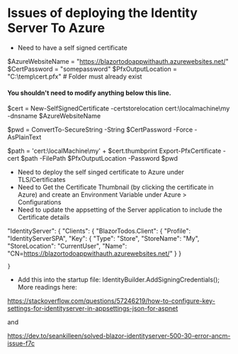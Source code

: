 # Issues of deploying the Identity Server To Azure

- Need to have a self signed certificate

$AzureWebsiteName = "https://blazortodoappwithauth.azurewebsites.net/"
$CertPassword = "somepassword" 
$PfxOutputLocation = "C:\temp\cert.pfx" # Folder must already exist

#### You shouldn't need to modify anything below this line.

$cert = New-SelfSignedCertificate -certstorelocation cert:\localmachine\my -dnsname $AzureWebsiteName

$pwd = ConvertTo-SecureString -String $CertPassword -Force -AsPlainText

$path = 'cert:\localMachine\my\' + $cert.thumbprint 
Export-PfxCertificate -cert $path -FilePath $PfxOutputLocation -Password $pwd


- Need to deploy the self singed certificate to Azure under TLS/Certificates
- Need to Get the Certificate Thumbnail (by clicking the certificate in Azure) and create an Environment Variable under
  Azure > Configurations
- Need to update the appsetting of the Server application to include the Certificate details

"IdentityServer": {
    "Clients": {
      "BlazorTodos.Client": {
        "Profile": "IdentityServerSPA",
        "Key": {
          "Type": "Store",
          "StoreName": "My",
          "StoreLocation": "CurrentUser",
          "Name": "CN=https://blazortodoappwithauth.azurewebsites.net/"
        }
      }
      
    }


- Add this into the startup file:
IdentityBuilder.AddSigningCredentials();
More readings here:

https://stackoverflow.com/questions/57246219/how-to-configure-key-settings-for-identityserver-in-appsettings-json-for-aspnet

and 

https://dev.to/seankilleen/solved-blazor-identityserver-500-30-error-ancm-issue-f7c


